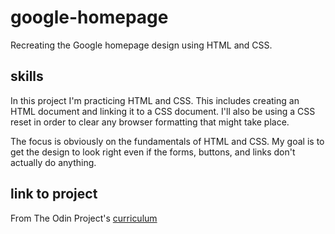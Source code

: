 # google-homepage
Recreating the Google homepage design using HTML and CSS.

## skills
In this project I'm practicing HTML and CSS. This includes creating an HTML document and linking it to a CSS document. I'll also be using a CSS reset in order to clear any browser formatting that might take place.

The focus is obviously on the fundamentals of HTML and CSS. My goal is to get the design to look right even if the forms, buttons, and links don't actually do anything.

## link to project
From The Odin Project's [curriculum](http://www.theodinproject.com/courses/web-development-101/lessons/html-css)
